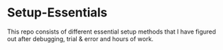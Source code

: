 # Setup-Essentials
This repo consists of different essential setup methods that I have figured out after debugging, trial &amp; error and hours of work. 
